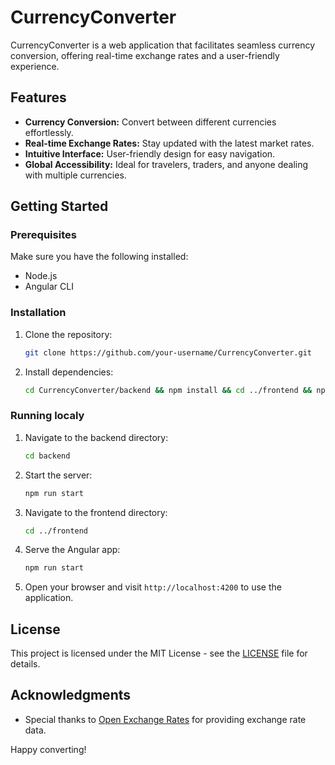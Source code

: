 # CurrencyConverter

CurrencyConverter is a web application that facilitates seamless currency conversion, offering real-time exchange rates and a user-friendly experience.

## Features

- **Currency Conversion:** Convert between different currencies effortlessly.
- **Real-time Exchange Rates:** Stay updated with the latest market rates.
- **Intuitive Interface:** User-friendly design for easy navigation.
- **Global Accessibility:** Ideal for travelers, traders, and anyone dealing with multiple currencies.

## Getting Started

### Prerequisites

Make sure you have the following installed:

- Node.js
- Angular CLI

### Installation

1. Clone the repository:

   ```bash
   git clone https://github.com/your-username/CurrencyConverter.git
   ```

2. Install dependencies:

   ```bash
   cd CurrencyConverter/backend && npm install && cd ../frontend && npm install
   ```

### Running localy

1. Navigate to the backend directory:

   ```bash
   cd backend
   ```

2. Start the server:

   ```bash
   npm run start
   ```

3. Navigate to the frontend directory:

   ```bash
   cd ../frontend
   ```

4. Serve the Angular app:

   ```bash
   npm run start
   ```

5. Open your browser and visit `http://localhost:4200` to use the application.

## License

This project is licensed under the MIT License - see the [LICENSE](LICENSE) file for details.

## Acknowledgments

- Special thanks to [Open Exchange Rates](https://openexchangerates.org/) for providing exchange rate data.

Happy converting!
